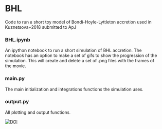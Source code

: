 # BHL
Code to run a short toy model of Bondi-Hoyle-Lyttleton accretion used in Kuznetsova+2018 submitted to ApJ

### BHL.ipynb
 An ipython notebook to run a short simulation of BHL accretion. The notebook has an option to make a set of gifs to show the progression of the simulation. This will create and delete a set of .png files with the frames of the movie. 

### main.py
 The main initialization and integrations functions the simulation uses.

### output.py
 All plotting and output functions.

[![DOI](https://zenodo.org/badge/DOI/10.5281/zenodo.1404871.svg)](https://doi.org/10.5281/zenodo.1404871)
